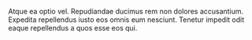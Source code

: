 Atque ea optio vel.
Repudiandae ducimus rem non dolores accusantium.
Expedita repellendus iusto eos omnis eum nesciunt.
Tenetur impedit odit eaque repellendus a quos esse eos qui.